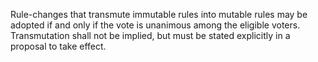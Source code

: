 Rule-changes that transmute immutable rules into mutable rules may be adopted
if and only if the vote is unanimous among the eligible voters. Transmutation
shall not be implied, but must be stated explicitly in a proposal to take
effect.
